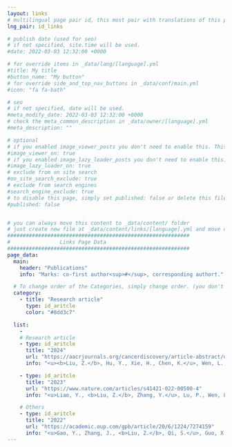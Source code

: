 ```yaml
---
layout: links
# multilingual page pair id, this must pair with translations of this page. (This name must be unique)
lng_pair: id_links

# publish date (used for seo)
# if not specified, site.time will be used.
#date: 2022-03-03 12:32:00 +0000

# for override items in _data/lang/[language].yml
#title: My title
#button_name: "My button"
# for override side_and_top_nav_buttons in _data/conf/main.yml
#icon: "fa fa-bath"

# seo
# if not specified, date will be used.
#meta_modify_date: 2022-03-03 12:32:00 +0000
# check the meta_common_description in _data/owner/[language].yml
#meta_description: ""

# optional
# if you enabled image_viewer_posts you don't need to enable this. This is only if image_viewer_posts = false
#image_viewer_on: true
# if you enabled image_lazy_loader_posts you don't need to enable this. This is only if image_lazy_loader_posts = false
#image_lazy_loader_on: true
# exclude from on site search
#on_site_search_exclude: true
# exclude from search engines
#search_engine_exclude: true
# to disable this page, simply set published: false or delete this file
#published: false


# you can always move this content to _data/content/ folder
# just create new file at _data/content/links/[language].yml and move content below.
###########################################################
#                Links Page Data
###########################################################
page_data:
  main:
    header: "Publications"
    info: "Marks: co-first author<sup>#</sup>, corresponding author†."

  # To change order of the Categories, simply change order. (you don't need to change list order.)
  category:
    - title: "Research article"
      type: id_aritcle
      color: "#8dd3c7"

  list:
    -
    # Research article
    - type: id_aritcle
      title: "2024"
      url: "https://aacrjournals.org/cancerdiscovery/article-abstract/doi/10.1158/2159-8290.CD-23-1445/735072/Single-cell-chromatin-accessibility-analysis"
      info: "<u><b>Liu, Z.</b>, Hu, Y., Xie, H., Chen, K.</u>, Wen, L., Fu, W., Zhou, X., and Tang, F. (2024). Single-cell chromatin accessibility analysis reveals the epigenetic basis and signature transcription factors for the molecular subtypes of colorectal cancers. <i>Cancer Discov.</i> 10.1158/2159-8290.CD-23-1445."

    - type: id_aritcle
      title: "2023"
      url: "https://www.nature.com/articles/s41421-022-00500-4"
      info: "<u>Liao, Y., <b>Liu, Z.</b>, Zhang, Y.</u>, Lu, P., Wen, L., and Tang, F. (2023). High-throughput and high-sensitivity full-length single-cell RNA-seq analysis on third-generation sequencing platform. <i>Cell Discov.</i> 9, 5. 10.1038/s41421-022-00500-4."

    # Others
    - type: id_aritcle
      title: "2022"
      url: "https://academic.oup.com/gpb/article/20/6/1224/7274159"
      info: "<u>Gao, Y., Zhang, J., <b>Liu, Z.</b>, Qi, S.</u>, Guo, X., Wang, H., Cheng, Y., Tian, S., Ma, M., Peng, H., et al. (2022). Single-cell Sequencing Reveals Clearance of Blastula Chromosomal Mosaicism in In Vitro Fertilization Babies. <i>Genomics Proteomics Bioinformatics</i> 20, 1224-1231. 10.1016/j.gpb.2022.07.004."
---
```

